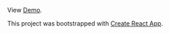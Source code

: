 View [Demo](https://caseygirlyn.github.io/firstreact/).

This project was bootstrapped with [Create React App](https://github.com/facebook/create-react-app).

